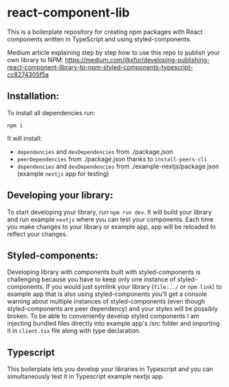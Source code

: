 # react-component-lib

This is a boilerplate repository for creating npm packages with React components written in TypeScript and using styled-components.

Medium article explaining step by step how to use this repo to publish your own library to NPM:
https://medium.com/@xfor/developing-publishing-react-component-library-to-npm-styled-components-typescript-cc8274305f5a

## Installation:

To install all dependencies run:

```
npm i
```

It will install:

- `dependencies` and `devDependencies` from ./package.json
- `peerDependencies` from ./package.json thanks to `install-peers-cli`
- `dependencies` and `devDependencies` from ./example-nextjs/package.json (example `nextjs` app for testing)

## Developing your library:

To start developing your library, run `npm run dev`. It will build your library and run example `nextjs` where you can test your components. Each time you make changes to your library or example app, app will be reloaded to reflect your changes.

## Styled-components:

Developing library with components built with styled-components is challenging because you have to keep only one instance of styled-components. If you would just symlink your library (`file:../` or `npm link`) to example app that is also using styled-components you'll get a console warning about multiple instances of styled-components (even though styled-components are peer dependency) and your styles will be possibly broken. To be able to conveniently develop styled components I am injecting bundled files directly into example app's /src folder and importing it in `client.tsx` file along with type declaration.

## Typescript

This boilerplate lets you develop your libraries in Typescript and you can simultaneously test it in Typescript example nextjs app.
